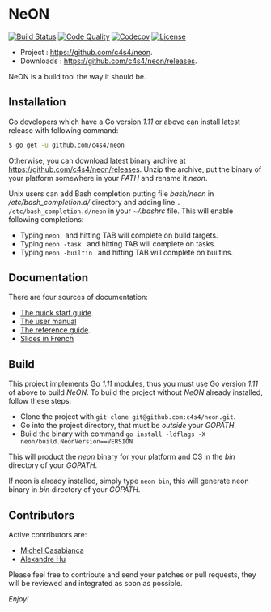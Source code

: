 NeON
====

[![Build Status](https://travis-ci.org/c4s4/neon.svg?branch=master)](https://travis-ci.org/c4s4/neon)
[![Code Quality](https://goreportcard.com/badge/github.com/c4s4/neon)](https://goreportcard.com/report/github.com/c4s4/neon)
[![Codecov](https://codecov.io/gh/c4s4/neon/branch/master/graph/badge.svg)](https://codecov.io/gh/c4s4/neon)
[![License](https://img.shields.io/badge/License-Apache%202.0-blue.svg)](https://opensource.org/licenses/Apache-2.0)

- Project :   <https://github.com/c4s4/neon>.
- Downloads : <https://github.com/c4s4/neon/releases>.

NeON is a build tool the way it should be.

Installation
------------

Go developers which have a Go version *1.11* or above can install latest
release with following command:

```bash
$ go get -u github.com/c4s4/neon
```

Otherwise, you can download latest binary archive at 
<https://github.com/c4s4/neon/releases>. Unzip the archive, put the binary of
your platform somewhere in your *PATH* and rename it *neon*.

Unix users can add Bash completion putting file *bash/neon* in
*/etc/bash_completion.d/* directory and adding line
`. /etc/bash_completion.d/neon` in your *~/.bashrc* file. This will enable
following completions:

- Typing `neon ` and hitting TAB will complete on build targets.
- Typing `neon -task ` and hitting TAB will complete on tasks.
- Typing `neon -builtin ` and hitting TAB will complete on builtins.

Documentation
-------------

There are four sources of documentation:

- [The quick start guide](doc/quickstart.md).
- [The user manual](doc/usermanual.md)
- [The reference guide](doc/reference.md).
- [Slides in French](http://sweetohm.net/slides/slides-neon)

Build
-----

This project implements Go *1.11* modules, thus you must use Go version *1.11*
of above to build *NeON*. To build the project without *NeON* already
installed, follow these steps:

- Clone the project with `git clone git@github.com:c4s4/neon.git`.
- Go into the project directory, that must be *outside* your *GOPATH*.
- Build the binary with command
  `go install -ldflags -X neon/build.NeonVersion==VERSION`

This will product the *neon* binary for your platform and OS in the *bin*
directory of your *GOPATH*.

If neon is already installed, simply type `neon bin`, this will generate neon
binary in *bin* directory of your *GOPATH*.

Contributors
------------

Active contributors are:

- [Michel Casabianca](mailto:casa@sweetohm.net)
- [Alexandre Hu](mailto:a.hu@dalloz.fr)

Please feel free to contribute and send your patches or pull requests, they
will be reviewed and integrated as soon as possible.

*Enjoy!*
